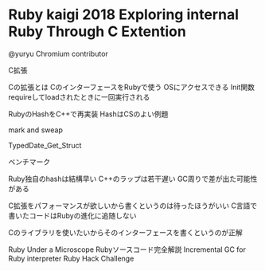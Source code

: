 # Ruby kaigi 2018 Exploring internal Ruby Through C Extention
@yuryu
Chromium contributor

C拡張

Cの拡張とは
CのインターフェースをRubyで使う
OSにアクセスできる
Init関数 requireしてloadされたときに一回実行される

RubyのHashをC++で再実装
HashはCSのよい例題

mark and sweap

TypedDate_Get_Struct

ベンチマーク

Ruby独自のhashは結構早い
C++のラップは若干遅い
GC周りで差が出た可能性がある

C拡張をパフォーマンスが欲しいから書くというのは待ったほうがいい
C言語で書いたコードはRubyの進化に追随しない

Cのライブラリを使いたいからそのインターフェースを書くというのが正解

Ruby Under a Microscope
Rubyソースコード完全解説
Incremental GC for Ruby interpreter
Ruby Hack Challenge
